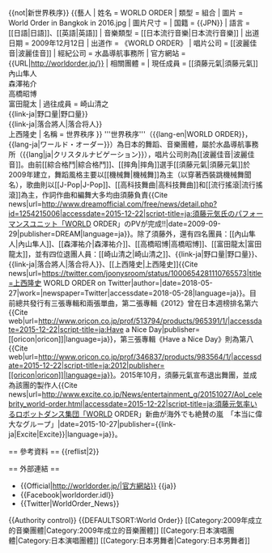 {{not|新世界秩序}}
{{藝人
| 姓名 = WORLD ORDER
| 類型 = 組合
| 圖片 = World Order in Bangkok in 2016.jpg
| 圖片尺寸 = 
| 国籍 = {{JPN}}
| 語言 = [[日語|日語]]、[[英語|英語]]
| 音樂類型 = [[日本流行音樂|日本流行音樂]]
| 出道日期 = 2009年12月12日
| 出道作 = 《WORLD ORDER》
| 唱片公司 = [[波麗佳音|波麗佳音]]
| 經紀公司 = 水晶導航事務所
| 官方網站 = {{URL|http://worldorder.jp/}}
| 相關團體 = 
| 現任成員 = [[須藤元氣|須藤元氣]]<br/>內山隼人<br/>森澤祐介<br/>高橋昭博<br/>富田龍太
| 過往成員 = 崎山清之<br/>{{link-ja|野口量|野口量}}<br/>{{link-ja|落合將人|落合将人}}<br/>上西隆史
| 名稱 = 世界秩序
}}
'''世界秩序'''（{{lang-en|WORLD ORDER}}，{{lang-ja|ワールド・オーダー}}）為日本的舞蹈、音樂團體，屬於水晶導航事務所（{{lang|ja|クリスタルナビゲーション}}），唱片公司則為[[波麗佳音|波麗佳音]]。由前[[綜合格鬥|綜合格鬥]]、[[摔角|摔角]]選手[[須藤元氣|須藤元氣]]於2009年建立，舞蹈風格主要以[[機械舞|機械舞]]為主（以穿著西裝跳機械舞聞名），歌曲則以[[J-Pop|J-Pop]]、[[高科技舞曲|高科技舞曲]]和[[流行搖滾|流行搖滾]]為主，作詞作曲和編舞大多均由須藤負責<ref>{{Cite news|url=http://www.dreamofficial.com/free/news/detail.php?id=1254215006|accessdate=2015-12-22|script-title=ja:須藤元気氏のパフォーマンスユニット「WORLD ORDER」のPVが完成!!|date=2009-09-29|publisher=DREAM|language=ja}}</ref>。除了須藤外，還有四名團員：[[內山隼人|內山隼人]]、[[森澤祐介|森澤祐介]]、[[高橋昭博|高橋昭博]]、[[富田龍太|富田龍太]]，並有四位退團人員：[[崎山清之|崎山清之]]、{{link-ja|野口量|野口量}}、{{link-ja|落合將人|落合将人}}、[[上西隆史|上西隆史]]<ref>{{Cite news|url=https://twitter.com/joonysroom/status/1000654281110765573|title=上西隆史 WORLD ORDER on Twitter|author=|date=2018-05-27|work=|newspaper=Twitter|accessdate=2018-05-28|language=ja}}</ref>。目前總共發行有三張專輯和兩張單曲，第二張專輯《2012》曾在日本週榜排名第六<ref>{{Cite web|url=http://www.oricon.co.jp/prof/513794/products/965391/1/|accessdate=2015-12-22|script-title=ja:Have a Nice Day|publisher=[[oricon|oricon]]|language=ja}}</ref>，第三張專輯《Have a Nice Day》則為第八<ref>{{Cite web|url=http://www.oricon.co.jp/prof/346837/products/983564/1/|accessdate=2015-12-22|script-title=ja:2012|publisher=[[oricon|oricon]]|language=ja}}</ref>。2015年10月，須藤元氣宣布退出舞團，並成為該團的製作人<ref>{{Cite news|url=http://www.excite.co.jp/News/entertainment_g/20151027/Aol_celebrity_world-order.html|accessdate=2015-12-22|script-title=ja:須藤元気率いるロボットダンス集団「WORLD ORDER」新曲が海外でも絶賛の嵐　「本当に偉大なグループ」|date=2015-10-27|publisher={{link-ja|Excite|Excite}}|language=ja}}</ref>。

== 參考資料 ==
{{reflist|2}}

== 外部連結 ==
* {{Official|http://worldorder.jp/|官方網站}} {{ja}}
* {{Facebook|worldorder.idl}}
* {{Twitter|WorldOrder_News}}

{{Authority control}}
{{DEFAULTSORT:World Order}}
[[Category:2009年成立的音樂團體|Category:2009年成立的音樂團體]]
[[Category:日本演唱團體|Category:日本演唱團體]]
[[Category:日本男舞者|Category:日本男舞者]]